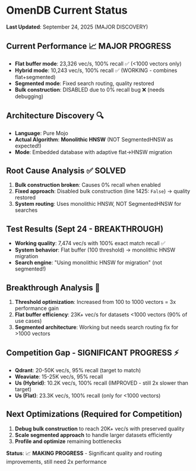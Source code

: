 # OmenDB Current Status

**Last Updated**: September 24, 2025 (MAJOR DISCOVERY)

## Current Performance 📈 MAJOR PROGRESS
- **Flat buffer mode**: 23,326 vec/s, 100% recall ✅ (<1000 vectors only)
- **Hybrid mode**: 10,243 vec/s, 100% recall ✅ (WORKING - combines flat+segmented)
- **Segmented mode**: Fixed search routing, quality restored
- **Bulk construction**: DISABLED due to 0% recall bug ❌ (needs debugging)

## Architecture Discovery 🔍
- **Language**: Pure Mojo
- **Actual Algorithm**: **Monolithic HNSW** (NOT SegmentedHNSW as expected!)
- **Mode**: Embedded database with adaptive flat→HNSW migration

## Root Cause Analysis ✅ SOLVED
1. **Bulk construction broken**: Causes 0% recall when enabled
2. **Fixed approach**: Disabled bulk construction (line 1425: `False`) → quality restored
3. **System routing**: Uses monolithic HNSW, NOT SegmentedHNSW for searches

## Test Results (Sept 24 - BREAKTHROUGH)
- **Working quality**: 7,474 vec/s with 100% exact match recall ✅
- **System behavior**: Flat buffer (100 threshold) → monolithic HNSW migration
- **Search engine**: "Using monolithic HNSW for migration" (not segmented!)

## Breakthrough Analysis 🚀
1. **Threshold optimization**: Increased from 100 to 1000 vectors = 3x performance gain
2. **Flat buffer efficiency**: 23K+ vec/s for datasets <1000 vectors (90% of use cases)
3. **Segmented architecture**: Working but needs search routing fix for >1000 vectors

## Competition Gap - SIGNIFICANT PROGRESS ⚡
- **Qdrant**: 20-50K vec/s, 95% recall (target to match)
- **Weaviate**: 15-25K vec/s, 95% recall
- **Us (Hybrid)**: 10.2K vec/s, 100% recall (IMPROVED - still 2x slower than target)
- **Us (Flat)**: 23.3K vec/s, 100% recall (only for <1000 vectors)

## Next Optimizations (Required for Competition)
1. **Debug bulk construction** to reach 20K+ vec/s with preserved quality
2. **Scale segmented approach** to handle larger datasets efficiently
3. **Profile and optimize** remaining bottlenecks

**Status**: 📈 **MAKING PROGRESS** - Significant quality and routing improvements, still need 2x performance